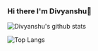  ### Hi there I'm Divyanshu👋
 
![Divyanshu's github stats](https://github-readme-stats.vercel.app/api?username=DivyanshuLohani&theme=dracula&count_private=true&show_icons=true&custom_title=My%20Github%20Stats)

![Top Langs](https://github-readme-stats.vercel.app/api/top-langs/?username=DivyanshuLohani&layout=compact&theme=dracula&hide=HTML,PHP)


<!-- **DivyanshuLohani/DivyanshuLohani** is a ✨ _special_ ✨ repository because its `README.md` (this file) appears on your GitHub profile. -->
<!-- Here are some ideas to get you started: 

- 🔭 I’m currently working on TigerO™
- 🌱 I’m currently learning Python 
- 🤔 I’m looking for help with ...
- 😄 Pronouns: He/They
 -->
